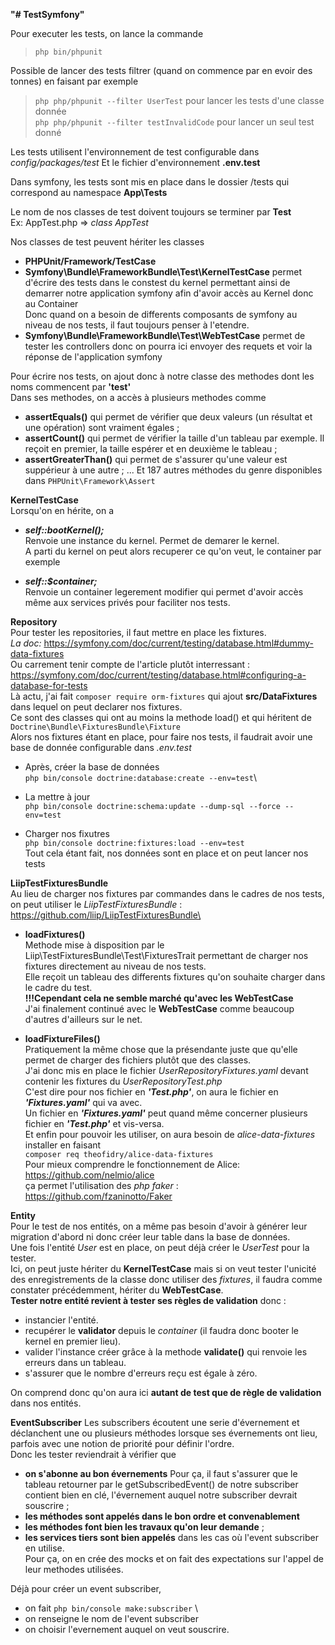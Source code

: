 **"# TestSymfony"**


Pour executer les tests, on lance la commande
>`php bin/phpunit`

Possible de lancer des tests filtrer (quand on commence par en evoir des tonnes) en faisant par exemple
>``php php/phpunit --filter UserTest`` pour lancer les tests d'une classe donnée\
>``php php/phpunit --filter testInvalidCode`` pour lancer un seul test donné

Les tests utilisent l'environnement de test configurable dans _config/packages/test_
Et le fichier d'environnement **.env.test**

Dans symfony, les tests sont mis en place dans le dossier /tests qui correspond au namespace
  **App\Tests**

Le nom de nos classes de test doivent toujours se terminer par **Test**\
Ex: AppTest.php => *class AppTest*

Nos classes de test peuvent hériter les classes
  - **PHPUnit/Framework/TestCase**
  - **Symfony\Bundle\FrameworkBundle\Test\KernelTestCase**
      permet d'écrire des tests dans le constest du kernel permettant ainsi de demarrer notre application
      symfony afin d'avoir accès au Kernel donc au Container\
      Donc quand on a besoin de differents composants de symfony au niveau de nos tests, il faut toujours penser à l'etendre.
  - **Symfony\Bundle\FrameworkBundle\Test\WebTestCase**
      permet de tester les controllers donc on pourra ici envoyer des requets et voir la réponse de l'application symfony


Pour écrire nos tests, on ajout donc à notre classe des methodes dont les noms commencent par **'test'**\
Dans ses methodes, on a accès à plusieurs methodes comme
  - **assertEquals()** qui permet de vérifier que deux valeurs (un résultat et une opération) sont vraiment égales ;
  - **assertCount()** qui permet de vérifier la taille d'un tableau par exemple. Il reçoit en premier,
  la taille espérer et en deuxième le tableau ;
  - **assertGreaterThan()** qui permet de s'assurer qu'une valeur est suppérieur à une autre ; ...
Et 187 autres méthodes du genre disponibles dans ``PHPUnit\Framework\Assert``



**KernelTestCase**\
Lorsqu'on en hérite, on a
  - ***self::bootKernel();***\
    Renvoie une instance du kernel. Permet de demarer le kernel.\
    A parti du kernel on peut alors recuperer ce qu'on veut, le container par exemple

  - ***self::$container;***\
    Renvoie un container legerement modifier qui permet d'avoir accès même aux services privés pour faciliter nos tests.



**Repository**\
  Pour tester les repositories, il faut mettre en place les fixtures. \
  *La doc:* https://symfony.com/doc/current/testing/database.html#dummy-data-fixtures \
  Ou carrement tenir compte de l'article plutôt interressant : https://symfony.com/doc/current/testing/database.html#configuring-a-database-for-tests \
  Là actu, j'ai fait
    `composer require orm-fixtures`
  qui ajout **src/DataFixtures** dans lequel on peut declarer nos fixtures.\
    Ce sont des classes qui ont au moins la methode load() et qui héritent de
      `Doctrine\Bundle\FixturesBundle\Fixture`\
  Alors nos fixtures étant en place, pour faire nos tests, il faudrait avoir une base de donnée configurable dans *.env.test*
  - Après, créer la base de données\
    `php bin/console doctrine:database:create --env=test`\
  
  - La mettre à jour\
    `php bin/console doctrine:schema:update --dump-sql --force --env=test`
  
  - Charger nos fixutres\
    `php bin/console doctrine:fixtures:load --env=test`\
Tout cela étant fait, nos données sont en place et on peut lancer nos tests

**LiipTestFixturesBundle**\
  Au lieu de charger nos fixtures par commandes dans le cadres de nos tests, on peut utiliser le *LiipTestFixturesBundle* : https://github.com/liip/LiipTestFixturesBundle\
  - **loadFixtures()**\
      Methode mise à disposition par le Liip\TestFixturesBundle\Test\FixturesTrait permettant de charger nos fixtures 
      directement au niveau de nos tests.\
      Elle reçoit un tableau des differents fixtures qu'on souhaite charger dans le cadre du test.\
      **!!!Cependant cela ne semble marché qu'avec les WebTestCase**\
        J'ai finalement continué avec le **WebTestCase** comme beaucoup d'autres d'ailleurs sur le net.
  
  - **loadFixtureFiles()**\
      Pratiquement la même chose que la présendante juste que qu'elle permet de charger des fichiers plutôt que des classes.\
      J'ai donc mis en place le fichier *UserRepositoryFixtures.yaml* devant contenir les fixtures du *UserRepositoryTest.php*\
      C'est dire pour nos fichier en ***'Test.php'***, on aura le fichier en ***'Fixtures.yaml'*** qui va avec.\
      Un fichier en ***'Fixtures.yaml'*** peut quand même concerner plusieurs fichier en ***'Test.php'*** et vis-versa. \
      Et enfin pour pouvoir les utiliser, on aura besoin de *alice-data-fixtures* installer en faisant\
      ``composer req theofidry/alice-data-fixtures``\
      Pour mieux comprendre le fonctionnement de Alice: https://github.com/nelmio/alice \
      ça permet l'utilisation des *php faker* : https://github.com/fzaninotto/Faker
      
  
  
**Entity**\
Pour le test de nos entités, on a même pas besoin d'avoir à générer leur migration d'abord ni 
donc créer leur table dans la base de données.\
Une fois l'entité *User* est en place, on peut déjà créer le *UserTest* pour la tester.\
Ici, on peut juste hériter du **KernelTestCase** mais si on veut tester l'unicité des enregistrements 
de la classe donc utiliser des *fixtures*, il faudra comme constater précédemment, hériter du **WebTestCase**.\
**Tester notre entité revient à tester ses règles de validation** donc :
  - instancier l'entité.
  - recupérer le **validator** depuis le *container* (il faudra donc booter le kernel en premier lieu).
  - valider l'instance créer grâce à la methode **validate()** qui renvoie les erreurs dans un tableau.
  - s'assurer que le nombre d'erreurs reçu est égale à zéro.

On comprend donc qu'on aura ici **autant de test que de règle de validation** dans nos entités.
      
      
      
      
**EventSubscriber**
Les subscribers écoutent une serie d'évernement et déclanchent une ou plusieurs méthodes lorsque 
ses évernements ont lieu, parfois avec une notion de priorité pour définir l'ordre. \
Donc les tester reviendrait à vérifier que
  - **on s'abonne au bon évernements**
  Pour ça, il faut s'assurer que le tableau retourner par le getSubscribedEvent() de notre subscriber
  contient bien en clé, l'évernement auquel notre subscriber devrait souscrire ;
  - **les méthodes sont appelés dans le bon ordre et convenablement** 
  - **les méthodes font bien les travaux qu'on leur demande** ;
  - **les services tiers sont bien appelés** dans les cas où l'event subscriber en utilise. \
  Pour ça, on en crée des mocks et on fait des expectations sur l'appel de leur methodes utilisées.

Déjà pour créer un event subscriber, 
  - on fait ``php bin/console make:subscriber`` \
  - on renseigne le nom de l'event subscriber
  - on choisir l'evernement auquel on veut souscrire.

      
      
      
      
  


















